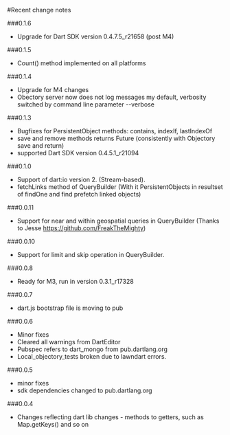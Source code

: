 #Recent change notes

###0.1.6

- Upgrade for Dart SDK version 0.4.7.5_r21658 (post M4)

###0.1.5

- Count() method implemented on all platforms

###0.1.4

- Upgrade for M4 changes
- Obectory server now does not log messages my default, verbosity switched by command line parameter --verbose

###0.1.3

- Bugfixes for PersistentObject methods: contains, indexIf, lastIndexOf
- save and remove methods returns Future (consistently with Objectory save and return)
- supported Dart SDK version 0.4.5.1_r21094

###0.1.0

- Support of dart:io version 2. (Stream-based).
- fetchLinks method of QueryBuilder (With it PersistentObjects in resultset of findOne and find prefetch linked objects)

###0.0.11

- Support for near and within geospatial queries in QueryBuilder (Thanks to Jesse https://github.com/FreakTheMighty)

###0.0.10

- Support for limit and skip operation in QueryBuilder.

###0.0.8

- Ready for M3, run in version 0.3.1_r17328

###0.0.7

- dart.js bootstrap file is moving to pub

###0.0.6

- Minor fixes
- Cleared all warnings from DartEditor
- Pubspec refers to dart_mongo from pub.dartlang.org
- Local_objectory_tests broken due to lawndart errors.

###0.0.5

- minor fixes
- sdk dependencies changed to pub.dartlang.org

###0.0.4

- Changes reflecting dart lib changes - methods to getters, such as Map.getKeys() and so on
